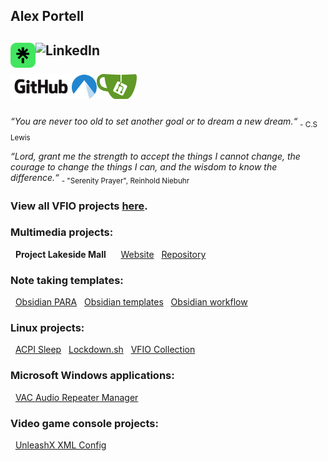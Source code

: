 ## Alex Portell
[<img title="Linktree" align="left" height="40" src="./images/linktr.ee.png"/>][5]
[<img title="LinkedIn" align="left" height="40" src="./images/linkedin.com.ico"/>][4]
</br>
</br>
[<img title="GitHub" align="left" height="40" src="./images/github.com.png"/>][3]
[<img title="Codeberg" align="left" height="40" src="./images/codeberg.org.png"/>][1]
[<img title="Gitea" align="left" height="40" src="./images/gitea.com.png"/>][2]
</br>
</br>
---
*“You are never too old to set another goal or to dream a new dream.“* <sub>- C.S Lewis</sub>

*“Lord, grant me the strength to accept the things I cannot change,
the courage to change the things I can,
and the wisdom to know the difference.“* <sub>- "Serenity Prayer", Reinhold Niebuhr</sub>

### View all VFIO projects [here][github08].

### Multimedia projects:

&nbsp;&nbsp;**Project Lakeside Mall**
&nbsp;&nbsp;
&nbsp;&nbsp;[Website][6]
&nbsp;&nbsp;[Repository][github09]

### Note taking templates:

&nbsp;&nbsp;[Obsidian PARA][github03]
&nbsp;&nbsp;[Obsidian templates][github04]
&nbsp;&nbsp;[Obsidian workflow][github05]

### Linux projects:

&nbsp;&nbsp;[ACPI Sleep][github01]
&nbsp;&nbsp;[Lockdown.sh][github02]
&nbsp;&nbsp;[VFIO Collection][github08]

### Microsoft Windows applications:

&nbsp;&nbsp;[VAC Audio Repeater Manager][github07]

### Video game console projects:

&nbsp;&nbsp;[UnleashX XML Config][github06]

[1]:          https://codeberg.org/portellam
[2]:          https://gitea.com/portellam
[3]:          https://github.com/portellam
[4]:          https://linkedin.com/in/portellam
[5]:          https://linktr.ee/alexportell
[6]:          http://www.projectlakesidemall.com
[github01]:   https://github.com/portellam/acpi-sleep
[github02]:   https://github.com/portellam/lockdown.sh
[github03]:   https://github.com/portellam/obsidian-para
[github04]:   https://github.com/portellam/obsidian-templates
[github05]:   https://github.com/portellam/obsidian-workflow
[github06]:   https://github.com/portellam/unleashx-xml-config
[github07]:   https://github.com/portellam/vac-audio-repeater-manager
[github08]:   https://github.com/portellam/vfio-collection
[github09]:   https://github.com/portellam/project-lakeside-mall